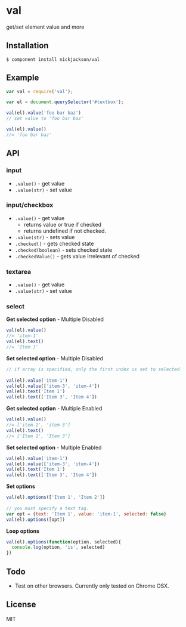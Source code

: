 # val

  get/set element value and more

## Installation

    $ component install nickjackson/val

## Example
```js
var val = require('val');

var el = document.querySelector('#textbox');

val(el).value('foo bar baz')
// set value to 'foo bar baz'

val(el).value()
//= 'foo bar baz'
```

## API
### input
* `.value()` - get value 
* `.value(str)` - set value 

### input/checkbox
* `.value()` - get value
    * returns value or true if checked
    * returns undefined if not checked.
* `.value(str)` - sets value
* `.checked()` - gets checked state
* `.checked(boolean)` - sets checked state
* `.checkedValue()` - gets value irrelevant of checked

### textarea
* `.value()` - get value 
* `.value(str)` - set value 

### select
	
**Get selected option** - Multiple Disabled
```js
val(el).value() 
//= 'item-1'
val(el).text()
//= 'Item 1'
```

**Set selected option** - Multiple Disabled
```js
// if array is specified, only the first index is set to selected
	
val(el).value('item-1')
val(el).value(['item-3', 'item-4'])
val(el).text('Item 1')
val(el).text(['Item 3', 'Item 4'])
```

**Get selected option** - Multiple Enabled

```js
val(el).value() 
//= ['item-1', 'item-3']
val(el).text()
//= ['Item 1', 'Item 3']
```	
**Set selected option** - Multiple Enabled

```js	
val(el).value('item-1')
val(el).value(['item-3', 'item-4'])
val(el).text('Item 1')
val(el).text(['Item 3', 'Item 4'])
```

**Set options**

```js	
val(el).options(['Item 1', 'Item 2'])
	
// you must specify a text tag.
var opt = {text: 'Item 1', value: 'item-1', selected: false}
val(el).options([opt])
```

**Loop options**

```js
val(el).options(function(option, selected){
  console.log(option, 'is', selected)
})
```
## Todo
* Test on other browsers. Currently only tested on Chrome OSX.

## License

  MIT
